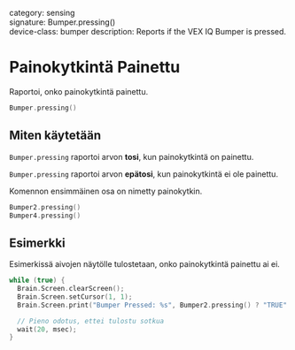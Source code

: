 category: sensing  
signature: Bumper.pressing()  
device-class: bumper
description: Reports if the VEX IQ Bumper is pressed.

# Painokytkintä Painettu

Raportoi, onko painokytkintä painettu.

```cpp
Bumper.pressing()
```

## Miten käytetään

`Bumper.pressing` raportoi arvon **tosi**, kun painokytkintä on painettu.

`Bumper.pressing` raportoi arvon **epätosi**, kun painokytkintä ei ole painettu.

Komennon ensimmäinen osa on nimetty painokytkin.

```cpp
Bumper2.pressing()
Bumper4.pressing()
```

## Esimerkki

Esimerkissä aivojen näytölle tulostetaan, onko painokytkintä painettu ai ei.

```cpp
while (true) {
  Brain.Screen.clearScreen();
  Brain.Screen.setCursor(1, 1);
  Brain.Screen.print("Bumper Pressed: %s", Bumper2.pressing() ? "TRUE" : "FALSE");

  // Pieno odotus, ettei tulostu sotkua
  wait(20, msec);
}
```

<advanced>
</advanced>
